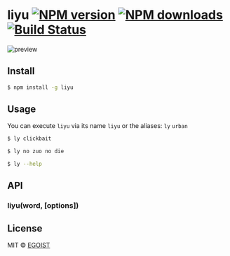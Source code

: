 # liyu [![NPM version](https://img.shields.io/npm/v/liyu.svg)](https://npmjs.com/package/liyu) [![NPM downloads](https://img.shields.io/npm/dm/liyu.svg)](https://npmjs.com/package/liyu) [![Build Status](https://img.shields.io/circleci/project/egoist/liyu/master.svg)](https://circleci.com/gh/egoist/liyu)

![preview](https://ooo.0o0.ooo/2016/07/01/5776990878b31.png)

## Install

```bash
$ npm install -g liyu
```

## Usage

You can execute `liyu` via its name `liyu` or the aliases: `ly` `urban`

```bash
$ ly clickbait

$ ly no zuo no die

$ ly --help
```

## API

### liyu(word, [options])

## License

MIT © [EGOIST](https://github.com/egoist)
